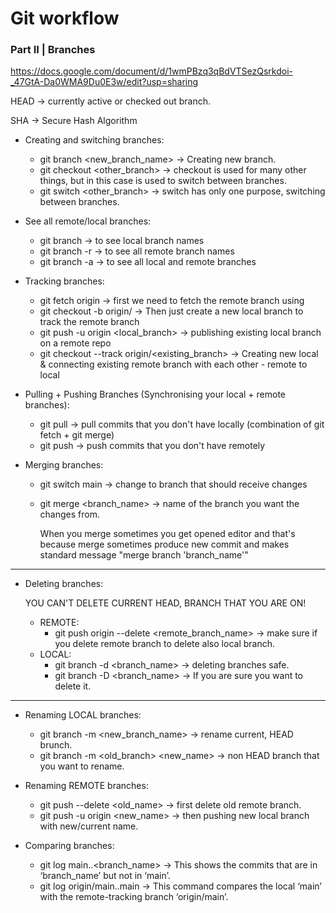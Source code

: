 # Git workflow
### Part II |  Branches

https://docs.google.com/document/d/1wmPBzq3qBdVTSezQsrkdoi-_47GtA-Da0WMA9Du0E3w/edit?usp=sharing

HEAD -> currently active or checked out branch.

SHA -> Secure Hash Algorithm
- Creating and switching branches:
    - git branch <new_branch_name> -> Creating new branch.
    - git checkout <other_branch> -> checkout is used for many other things, but in this case is used to switch between branches.
    - git switch <other_branch> -> switch has only one purpose, switching between branches.

- See all remote/local branches:
    - git branch -> to see local branch names
    - git branch -r -> to see all remote branch names
    - git branch -a -> to see all local and remote branches

- Tracking branches:
    - git fetch origin <remote-branch> -> first we need to fetch the remote branch using
    - git checkout -b <local-branch> origin/<remote-branch> -> Then just create a new local branch to track the remote branch
    - git push -u origin <local_branch> -> publishing existing local branch on a remote repo
    - git checkout --track origin/<existing_branch> -> Creating new local & connecting existing remote branch with each other - remote to local

- Pulling + Pushing Branches (Synchronising your local + remote branches):
    - git pull -> pull commits that you don't have locally (combination of git fetch + git merge)
    - git push -> push commits that you don't have remotely

- Merging branches:
    - git switch main -> change to branch that should receive changes
    - git merge <branch_name> -> name of the branch you want the changes from.

      When you merge sometimes you get opened editor and that's because merge sometimes produce new commit and makes standard message "merge branch 'branch_name'"

-----------------------------------------------------------
- Deleting branches:
    
    YOU CAN'T DELETE CURRENT HEAD, BRANCH THAT YOU ARE ON!
    - REMOTE:
        - git push origin --delete <remote_branch_name> -> make sure if you delete
          remote branch to delete also local branch.
    - LOCAL:
        - git branch -d <branch_name> -> deleting branches safe.
        - git branch -D <branch_name> -> If you are sure you want to delete it.

-----------------------------------------------------------

- Renaming LOCAL branches:
    - git branch -m <new_branch_name> -> rename current, HEAD brunch.
    - git branch -m <old_branch> <new_name> -> non HEAD branch that you want to rename.

- Renaming REMOTE branches:
    - git push --delete <old_name> -> first delete old remote branch.
    - git push -u origin <new_name> -> then pushing new local branch with new/current name.

- Comparing branches:
    - git log main..<branch_name> -> This shows the commits that are in ‘branch_name’
      but not in ‘main’.
    - git log origin/main..main -> This command compares the local ‘main’ with the
      remote-tracking branch ‘origin/main’.
